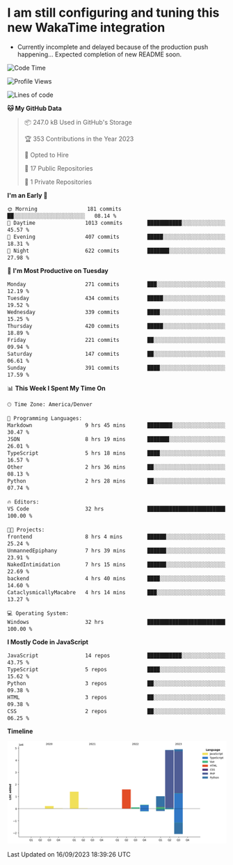 # I am still configuring and tuning this new WakaTime integration
- Currently incomplete and delayed because of the production push happening... Expected completion of new README soon.
<!--START_SECTION:waka-->
![Code Time](http://img.shields.io/badge/Code%20Time-425%20hrs%2011%20mins-blue)

![Profile Views](http://img.shields.io/badge/Profile%20Views-0-blue)

![Lines of code](https://img.shields.io/badge/From%20Hello%20World%20I%27ve%20Written-14.4%20million%20lines%20of%20code-blue)

**🐱 My GitHub Data** 

> 📦 247.0 kB Used in GitHub's Storage 
 > 
> 🏆 353 Contributions in the Year 2023
 > 
> 💼 Opted to Hire
 > 
> 📜 17 Public Repositories 
 > 
> 🔑 1 Private Repositories 
 > 
**I'm an Early 🐤** 

```text
🌞 Morning                181 commits         ██░░░░░░░░░░░░░░░░░░░░░░░   08.14 % 
🌆 Daytime                1013 commits        ███████████░░░░░░░░░░░░░░   45.57 % 
🌃 Evening                407 commits         █████░░░░░░░░░░░░░░░░░░░░   18.31 % 
🌙 Night                  622 commits         ███████░░░░░░░░░░░░░░░░░░   27.98 % 
```
📅 **I'm Most Productive on Tuesday** 

```text
Monday                   271 commits         ███░░░░░░░░░░░░░░░░░░░░░░   12.19 % 
Tuesday                  434 commits         █████░░░░░░░░░░░░░░░░░░░░   19.52 % 
Wednesday                339 commits         ████░░░░░░░░░░░░░░░░░░░░░   15.25 % 
Thursday                 420 commits         █████░░░░░░░░░░░░░░░░░░░░   18.89 % 
Friday                   221 commits         ██░░░░░░░░░░░░░░░░░░░░░░░   09.94 % 
Saturday                 147 commits         ██░░░░░░░░░░░░░░░░░░░░░░░   06.61 % 
Sunday                   391 commits         ████░░░░░░░░░░░░░░░░░░░░░   17.59 % 
```


📊 **This Week I Spent My Time On** 

```text
🕑︎ Time Zone: America/Denver

💬 Programming Languages: 
Markdown                 9 hrs 45 mins       ████████░░░░░░░░░░░░░░░░░   30.47 % 
JSON                     8 hrs 19 mins       ███████░░░░░░░░░░░░░░░░░░   26.01 % 
TypeScript               5 hrs 18 mins       ████░░░░░░░░░░░░░░░░░░░░░   16.57 % 
Other                    2 hrs 36 mins       ██░░░░░░░░░░░░░░░░░░░░░░░   08.13 % 
Python                   2 hrs 28 mins       ██░░░░░░░░░░░░░░░░░░░░░░░   07.74 % 

🔥 Editors: 
VS Code                  32 hrs              █████████████████████████   100.00 % 

🐱‍💻 Projects: 
frontend                 8 hrs 4 mins        ██████░░░░░░░░░░░░░░░░░░░   25.24 % 
UnmannedEpiphany         7 hrs 39 mins       ██████░░░░░░░░░░░░░░░░░░░   23.91 % 
NakedIntimidation        7 hrs 15 mins       ██████░░░░░░░░░░░░░░░░░░░   22.69 % 
backend                  4 hrs 40 mins       ████░░░░░░░░░░░░░░░░░░░░░   14.60 % 
CataclysmicallyMacabre   4 hrs 14 mins       ███░░░░░░░░░░░░░░░░░░░░░░   13.27 % 

💻 Operating System: 
Windows                  32 hrs              █████████████████████████   100.00 % 
```

**I Mostly Code in JavaScript** 

```text
JavaScript               14 repos            ███████████░░░░░░░░░░░░░░   43.75 % 
TypeScript               5 repos             ████░░░░░░░░░░░░░░░░░░░░░   15.62 % 
Python                   3 repos             ██░░░░░░░░░░░░░░░░░░░░░░░   09.38 % 
HTML                     3 repos             ██░░░░░░░░░░░░░░░░░░░░░░░   09.38 % 
CSS                      2 repos             ██░░░░░░░░░░░░░░░░░░░░░░░   06.25 % 
```



**Timeline**

![Lines of Code chart](https://raw.githubusercontent.com/certifiedbice/certifiedbice/main/assets/bar_graph.png)


 Last Updated on 16/09/2023 18:39:26 UTC
<!--END_SECTION:waka-->
